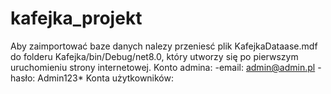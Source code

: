 # kafejka_projekt
Aby zaimportować baze danych nalezy przeniesć plik KafejkaDataase.mdf do folderu Kafejka/bin/Debug/net8.0, który utworzy się po pierwszym uruchomieniu strony internetowej. 
Konto admina:
-email: admin@admin.pl
-hasło: Admin123*
Konta użytkowników: 
